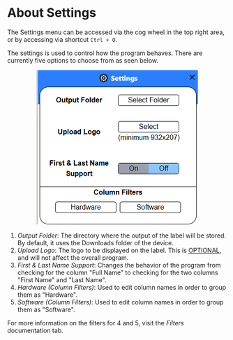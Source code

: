 # About Settings

The Settings menu can be accessed via the cog wheel in the top right area, or by accessing via shortcut `Ctrl + O`.

The settings is used to control how the program behaves. There are currently five options to choose from as seen below.

<p align="center">
    <img src="/docs/settings-images/settings-menu.png" />
</p>

1. *Output Folder*: The directory where the output of the label will be stored. By default, it uses the Downloads folder of the device.
2. *Upload Logo*: The logo to be displayed on the label. This is <u>OPTIONAL</u>, and will not affect the overall program.
3. *First & Last Name Support*: Changes the behavior of the program from checking for the column "Full Name" to checking for the two columns "First Name" and "Last Name".
4. *Hardware (Column Filters)*: Used to edit column names in order to group them as "Hardware".
5. *Software (Column Filters)*: Used to edit column names in order to group them as "Software".

For more information on the filters for 4 and 5, visit the *Filters* documentation tab.